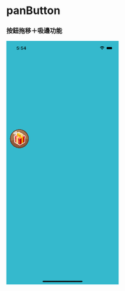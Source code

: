 # panButton

### 按鈕拖移＋吸邊功能

![image](https://github.com/alangprs/panButton/blob/main/showImage/Simulator%20Screen%20Recording%20-%20iPhone%2013%20Pro%20-%202021-12-20%20at%2017.54.11.gif)
